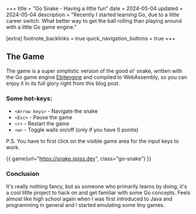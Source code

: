 +++
title = "Go Snake - Having a little fun"
date = 2024-05-04
updated = 2024-05-04
description = "Recently I started learning Go, due to a little career switch. What better way to get the ball rolling than playing around with a little Go game engine."

[extra]
footnote_backlinks = true
quick_navigation_buttons = true
+++

## The Game
The game is a super simplistic version of the good ol' snake, written with the Go game engine [Ebitengine](https://ebitengine.org) and compiled to WebAssembly, so you can enjoy it in its full glory right from this blog post.

### Some hot-keys:
- `<Arrow keys>` - Navigate the snake
- `<Esc>` - Pause the game
- `<r>` - Restart the game
- `<w>` - Toggle walls on/off (only if you have 0 points)

P.S. You have to first click on the visible game area for the input keys to work.


{{ game(url="https://snake.spiss.dev", class="go-snake") }}


### Conclusion
It's really nothing fancy, but as someone who primarily learns by doing, it's a cool little project to hack on and get familiar with some Go concepts. Feels almost like high school again when I was first introduced to Java and programming in general and I started emulating some tiny games.
